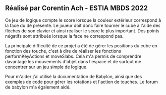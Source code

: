 ## Réalisé par Corentin Ach - ESTIA MBDS 2022

Ce jeu de logique compte le score lorsque la couleur extérieur correspond à la face du dé présenté. 
Le joueur doit donc faire tourner le cube à l'aide des flèches de son clavier et ainsi réaliser le score le plus important. 
Des points négatifs sont attribués lorsque la face ne correspond pas.

La principale difficulté de ce projet a été de gérer les positions du cube en fonction des touche, c'est à dire de réaliser les fonctions performKeyActions et moveSlabs.
Cela m'a permis de comprendre davantage les mouvements d'objet dans l'espace et de surtout me concentrer sur un jeu simple de logique.

Pour m'aider j'ai utilisé la documentation de Babylon, ainsi que des exemples de code pour gérer les rotations et l'action de touches. 
Le forum de babylon m'a également aidé. 


